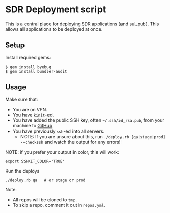 # SDR Deployment script

This is a central place for deploying SDR applications (and sul_pub).  This allows all applications
to be deployed at once.

## Setup

Install required gems:

```shell
$ gem install byebug
$ gem install bundler-audit
```

## Usage

Make sure that:
* You are on VPN.
* You have `kinit`-ed.
* You have added the public SSH key, often `~/.ssh/id_rsa.pub`, from your machine to [GitHub](https://github.com/settings/keys)
* You have previously `ssh`-ed into all servers.
  * NOTE: If you are unsure about this, run `./deploy.rb [qa|stage|prod] --checkssh` and watch the output for any errors!

NOTE: if you prefer your output in color, this will work:

```
export SSHKIT_COLOR='TRUE'
```

Run the deploys

```
./deploy.rb qa   # or stage or prod
```

Note:
* All repos will be cloned to `tmp`.
* To skip a repo, comment it out in `repos.yml`.
